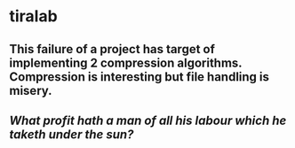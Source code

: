# tiralab
This failure of a project has target of implementing 2 compression algorithms.
Compression is interesting but file handling is misery.
-----------------
*What profit hath a man of all his labour which he taketh under the sun?*
---------------

